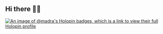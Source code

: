 ## Hi there 🔭🌱 

[![An image of @madra's Holopin badges, which is a link to view their full Holopin profile](https://holopin.me/madra)](https://holopin.io/@madra)
